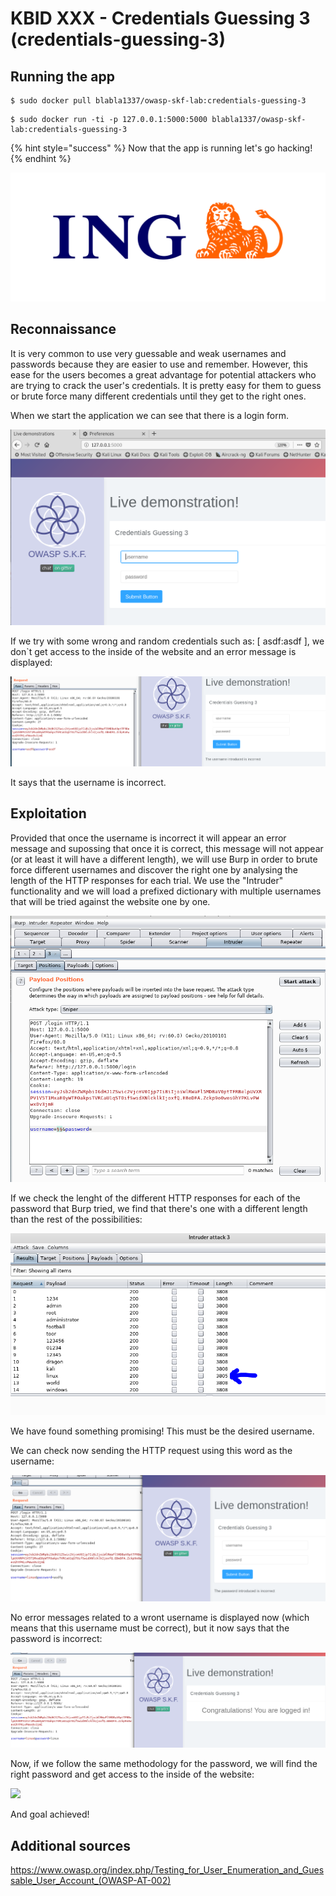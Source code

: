 # KBID XXX - Credentials Guessing 3 (credentials-guessing-3)

## Running the app

```text
$ sudo docker pull blabla1337/owasp-skf-lab:credentials-guessing-3
```

```text
$ sudo docker run -ti -p 127.0.0.1:5000:5000 blabla1337/owasp-skf-lab:credentials-guessing-3
```

{% hint style="success" %}
Now that the app is running let's go hacking!
{% endhint %}

![Docker image and write-up thanks to ING!](.gitbook/assets/ing_primary_logo.png)

## Reconnaissance

It is very common to use very guessable and weak usernames and passwords because they are easier to use and remember. 
However, this ease for the users becomes a great advantage for potential attackers who are trying to crack the user's credentials. 
It is pretty easy for them to guess or brute force many different credentials until they get to the right ones.

When we start the application we can see that there is a login form.

![](.gitbook/assets/cred-guessing-30.png)

If we try with some wrong and random credentials such as: [ asdf:asdf ], we don`t get access to the inside of the website and an error message is displayed:

![](.gitbook/assets/cred-guessing-31.png)

It says that the username is incorrect.

## Exploitation
Provided that once the username is incorrect it will appear an error message and supossing that once it is correct, this message will not appear (or at least it will have a different length), 
we will use Burp in order to brute force different usernames and discover the right one by analysing the length of the HTTP responses for each trial.
We use the "Intruder" functionality and we will load a prefixed dictionary with multiple usernames that will be tried against the website one by one.

![](.gitbook/assets/cred-guessing-32.png)

If we check the lenght of the different HTTP responses for each of the password that Burp tried, we find that there's one with a different length than
the rest of the possibilities:

![](.gitbook/assets/cred-guessing-33.png)


We have found something promising! This must be the desired username.

We can check now sending the HTTP request using this word as the username:

![](.gitbook/assets/cred-guessing-34.png)

No error messages related to a wront username is displayed now (which means that this username must be correct), but it now says that the password is incorrect:

![](.gitbook/assets/cred-guessing-35.png)

Now, if we follow the same methodology for the password, we will find the right password and get access to the inside of the website:

![](.gitbook/assets/cred-guessing-36.png)

And goal achieved!

## Additional sources
https://www.owasp.org/index.php/Testing_for_User_Enumeration_and_Guessable_User_Account_(OWASP-AT-002)
